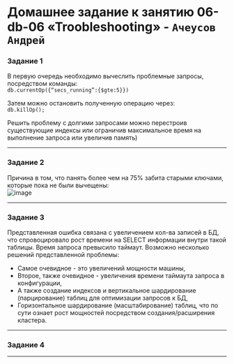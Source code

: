 # Домашнее задание к занятию 06-db-06 «Troobleshooting» - `Ачеусов Андрей`

### Задание 1

В первую очередь необходимо вычеслить проблемные запросы, посредством команды:  
`db.currentOp({“secs_running”:{$gte:5}})`  
  
Затем можно остановить полученную операцию через:  
`db.killOp();`
  
Решить проблему с долгими запросами можно перестроив существующие индексы или ограничив максимальное время на выполнение запроса или увеличив память)

---


### Задание 2


Причина в том, что панять более чем на 75% забита старыми ключами, которые пока не были вычещены:  
![image](https://github.com/AndrewAche/HW_ALL/assets/121398221/65f1764d-b46e-4e53-a468-ec2c6dd76925)


---


### Задание 3

Представленная ошибка cвязана с увеличением кол-ва записей в БД, что спровоцировало рост времени на SELECT информации внутри такой таблицы. Время запроса превысило таймаут.
Возможно несколько решений представленной проблемы:  

* Самое очевидное - это увеличений мощности машины,
* Второе, также очевидное - увеличения времени таймаута запроса в конфигурации,
* А также создание индексов и вертикальное шардирование (парцирование) таблиц для оптимизации запросов к БД,
* Горизонтальное шардирование (масштабирование) таблиц, что по сути ознает рост мощностей посредством создания/расширения кластера.

---


### Задание 4



---


